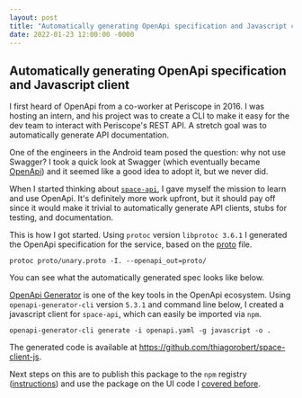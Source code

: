 ```yaml
---
layout: post
title: "Automatically generating OpenApi specification and Javascript client"
date: 2022-01-23 12:00:00 -0000
---
```


## Automatically generating OpenApi specification and Javascript client 

I first heard of OpenApi from a co-worker at Periscope in 2016. I was hosting an
intern, and his project was to create a CLI to make it easy for the dev team to
interact with Periscope's REST API. A stretch goal was to automatically generate
API documentation.

One of the engineers in the Android team posed the question: why not use Swagger?
I took a quick look at Swagger (which eventually became [OpenApi](https://en.wikipedia.org/wiki/OpenAPI_Specification))
and it seemed like a good idea to adopt it, but we never did.

When I started thinking about [`space-api`](/2022/01/19/space-api.html), I gave
myself the mission to learn and use OpenApi. It's definitely more work upfront,
but it should pay off since it would make it trivial to automatically generate
API clients, stubs for testing, and documentation.

This is how I got started. Using `protoc` version `libprotoc 3.6.1` I generated the OpenApi specification
for the service, based on the [proto](https://github.com/thiagorobert/space-api/blob/main/proto/unary.proto)
file.
```
protoc proto/unary.proto -I. --openapi_out=proto/
```

You can see what the automatically generated spec looks like below.

<script src="https://emgithub.com/embed.js?target=https%3A%2F%2Fgithub.com%2Fthiagorobert%2Fspace-api%2Fblob%2Fmain%2Fproto%2Fopenapi.yaml&style=github&showLineNumbers=on"></script>

[OpenApi Generator](https://openapi-generator.tech/) is one of the key tools in
the OpenApi ecosystem. Using `openapi-generator-cli` version `5.3.1` and
command line below, I created a javascript client for `space-api`, which can
easily be imported via `npm`.

```
openapi-generator-cli generate -i openapi.yaml -g javascript -o .
```

The
generated code is available at <https://github.com/thiagorobert/space-client-js>.

Next steps on this are to publish this package to the `npm` registry 
([instructions](https://docs.npmjs.com/packages-and-modules/contributing-packages-to-the-registry))
and use the package on the UI code I [covered before](/2022/01/21/functional-ui.html).
